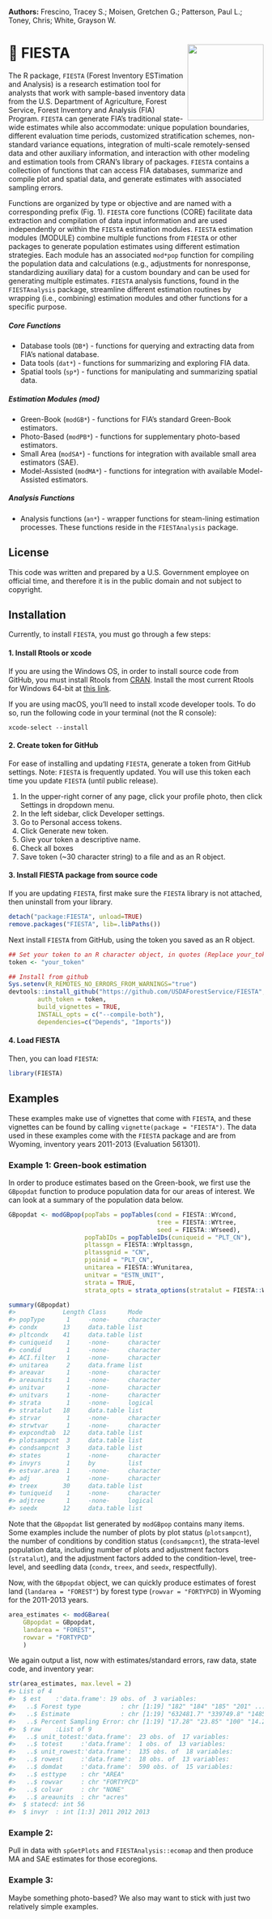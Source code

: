 
<!-- [![GitHub Super-Linter](https://github.com/USDAForestService/FIESTA/workflows/Lint%20Code%20Base/badge.svg)](https://github.com/marketplace/actions/super-linter) -->

<b>Authors:</b> Frescino, Tracey S.; Moisen, Gretchen G.; Patterson,
Paul L.; Toney, Chris; White, Grayson W.

# 🎉 FIESTA <img src="https://github.com/USDAForestService/FIESTA/blob/master/figs/fiesta_grey.png?raw=true" align="right" width=150 />

The R package, `FIESTA` (Forest Inventory ESTimation and Analysis) is a
research estimation tool for analysts that work with sample-based
inventory data from the U.S. Department of Agriculture, Forest Service,
Forest Inventory and Analysis (FIA) Program. `FIESTA` can generate FIA’s
traditional state-wide estimates while also accommodate: unique
population boundaries, different evaluation time periods, customized
stratification schemes, non-standard variance equations, integration of
multi-scale remotely-sensed data and other auxiliary information, and
interaction with other modeling and estimation tools from CRAN’s library
of packages. `FIESTA` contains a collection of functions that can access
FIA databases, summarize and compile plot and spatial data, and generate
estimates with associated sampling errors.

Functions are organized by type or objective and are named with a
corresponding prefix (Fig. 1). `FIESTA` core functions (CORE) facilitate
data extraction and compilation of data input information and are used
independently or within the `FIESTA` estimation modules. `FIESTA`
estimation modules (MODULE) combine multiple functions from `FIESTA` or
other packages to generate population estimates using different
estimation strategies. Each module has an associated `mod*pop` function
for compiling the population data and calculations (e.g., adjustments
for nonresponse, standardizing auxiliary data) for a custom boundary and
can be used for generating multiple estimates. `FIESTA` analysis
functions, found in the `FIESTAnalysis` package, streamline different
estimation routines by wrapping (i.e., combining) estimation modules and
other functions for a specific purpose.

##### Core Functions

-   Database tools (`DB*`) - functions for querying and extracting data
    from FIA’s national database.
-   Data tools (`dat*`) - functions for summarizing and exploring FIA
    data.
-   Spatial tools (`sp*`) - functions for manipulating and summarizing
    spatial data.

##### Estimation Modules (mod)

-   Green-Book (`modGB*`) - functions for FIA’s standard Green-Book
    estimators.
-   Photo-Based (`modPB*`) - functions for supplementary photo-based
    estimators.
-   Small Area (`modSA*`) - functions for integration with available
    small area estimators (SAE).
-   Model-Assisted (`modMA*`) - functions for integration with available
    Model-Assisted estimators.

##### Analysis Functions

-   Analysis functions (`an*`) - wrapper functions for steam-lining
    estimation processes. These functions reside in the `FIESTAnalysis`
    package.

## License

This code was written and prepared by a U.S. Government employee on
official time, and therefore it is in the public domain and not subject
to copyright.

## Installation

Currently, to install `FIESTA`, you must go through a few steps:

#### 1. Install Rtools or xcode

If you are using the Windows OS, in order to install source code from
GitHub, you must install Rtools from
[CRAN](https://cran.r-project.org/). Install the most current Rtools for
Windows 64-bit at [this
link](https://cran.r-project.org/bin/windows/Rtools/).

If you are using macOS, you’ll need to install xcode developer tools. To
do so, run the following code in your terminal (not the R console):

    xcode-select --install

#### 2. Create token for GitHub

For ease of installing and updating `FIESTA`, generate a token from
GitHub settings. Note: `FIESTA` is frequently updated. You will use this
token each time you update `FIESTA` (until public release).

1.  In the upper-right corner of any page, click your profile photo,
    then click Settings in dropdown menu.
2.  In the left sidebar, click Developer settings.
3.  Go to Personal access tokens.
4.  Click Generate new token.
5.  Give your token a descriptive name.
6.  Check all boxes
7.  Save token (\~30 character string) to a file and as an R object.

<!-- #### 3. Install FIESTA suggested packages -->
<!-- - Checks to make sure all `FIESTA` dependent packages are installed -->
<!-- - Removes old version of `FIESTA` from current R library -->
<!-- - `pkginstalled <- installed.packages()` -->
<!-- - `if ("FIESTA" %in% row.names(pkginstalled)) remove.packages("FIESTA")` -->
<!-- Use the following function to check and install packages for `FIESTA`. -->
<!-- Note: copy/paste function into RStudio or RGui  -->
<!-- ```{r, eval = F} -->
<!-- chkpkg <- function(pkg) { -->
<!--   ## DESCRIPTION: Function to check if package exists -->
<!--   ## If package does not exist, it will install the package -->
<!--   if (!require(pkg, character.only = TRUE)) { -->
<!--     message("installing ", pkg, " package...") -->
<!--     install.packages(pkg, dependencies=TRUE) -->
<!--   } -->
<!--   if (!require(pkg, character.only = TRUE)) { -->
<!--     stop("load failure: ", pkg) -->
<!--   }  -->
<!-- } -->
<!-- ``` -->
<!-- `FIESTA` dependent and imported packages are installed when you install the source code  -->
<!-- from GitHub. -->
<!-- If you are not installing the source code and it is the first time using `FIESTA`,  -->
<!-- you must install the following packages: -->
<!-- ```{r, eval = F} -->
<!-- depend.pkgs <- c('data.table', 'sf', 'rgdal', 'Rcpp') -->
<!-- lapply(depend.pkgs, chkpkg) -->
<!-- ``` -->
<!-- You will need to install suggested packages even if installing the source code. -->
<!-- Installing suggested packages is optional, depending on how you are using `FIESTA`.  -->
<!-- NOTE: select closest CRAN mirror for download -->
<!-- ```{r, eval = F} -->
<!-- ## Load suggests packages -->
<!-- misc.pkgs <- c('devtools', 'units') -->
<!-- lapply(misc.pkgs, chkpkg) -->
<!-- ## For database extraction -->
<!-- db.pkgs <- c('DBI', 'odbc', 'sqldf', 'RSQLite') -->
<!-- lapply(db.pkgs, chkpkg) -->
<!-- ## For model-assisted estimation -->
<!-- ma.pkgs <- c('mase') -->
<!-- lapply(ma.pkgs, chkpkg) -->
<!-- ## For small-area estimation -->
<!-- sa.pkgs <- c('sae', 'JoSAE', 'nlme', 'hbsae') -->
<!-- lapply(sa.pkgs, chkpkg) -->
<!-- ## For xlsx output -->
<!-- xlsx.pkgs <- c('rJava', 'xlsx') -->
<!-- lapply(xlsx.pkgs, chkpkg) -->
<!-- ## For reports -->
<!-- report.pkgs <- c('knitr', 'rmarkdown', 'RColorBrewer') -->
<!-- lapply(report.pkgs, chkpkg) -->
<!-- ## For PB module reports -->
<!-- pbreport.pkgs <- c('pheatmap') -->
<!-- lapply(pbreport.pkgs, chkpkg) -->
<!-- ## For spatial manipulation -->
<!-- sp.pkgs <- c('rgeos', 'raster') -->
<!-- lapply(sp.pkgs, chkpkg) -->
<!-- ``` -->

#### 3. Install FIESTA package from source code

If you are updating `FIESTA`, first make sure the `FIESTA` library is
not attached, then uninstall from your library.

``` r
detach("package:FIESTA", unload=TRUE)
remove.packages("FIESTA", lib=.libPaths()) 
```

Next install `FIESTA` from GitHub, using the token you saved as an R
object.

``` r
## Set your token to an R character object, in quotes (Replace your_token with ~30 character string)
token <- "your_token"

## Install from github
Sys.setenv(R_REMOTES_NO_ERRORS_FROM_WARNINGS="true")
devtools::install_github("https://github.com/USDAForestService/FIESTA", 
        auth_token = token,
        build_vignettes = TRUE,
        INSTALL_opts = c("--compile-both"),
        dependencies=c("Depends", "Imports"))
```

#### 4. Load FIESTA

Then, you can load `FIESTA`:

``` r
library(FIESTA)
```

<!-- ## HELP and vignettes -->
<!-- To get help for the `FIESTA` package -->
<!-- ```{r, eval = F} -->
<!-- help(package="FIESTA") -->
<!-- ``` -->
<!-- To get tutorials from `FIESTA` package -->
<!-- ```{r, eval = F} -->
<!-- vignette(package="FIESTA") -->
<!-- ``` -->
<!-- Core functions -->
<!-- ```{r, eval = F} -->
<!-- vignette("FIESTA_tutorial_DB", package="FIESTA") -->
<!-- vignette("FIESTA_tutorial_dat", package="FIESTA") -->
<!-- vignette("FIESTA_tutorial_sp", package="FIESTA") -->
<!-- ``` -->
<!-- Modules -->
<!-- ```{r, eval = F} -->
<!-- vignette("FIESTA_tutorial_GB", package="FIESTA") -->
<!-- vignette("FIESTA_tutorial_GBcustom", package="FIESTA") -->
<!-- vignette("FIESTA_tutorial_PB", package="FIESTA") -->
<!-- vignette("FIESTA_tutorial_SA", package="FIESTA") -->
<!-- vignette("FIESTA_tutorial_MA", package="FIESTA") -->
<!-- ``` -->

## Examples

These examples make use of vignettes that come with `FIESTA`, and these
vignettes can be found by calling `vignette(package = "FIESTA")`. The
data used in these examples come with the `FIESTA` package and are from
Wyoming, inventory years 2011-2013 (Evaluation 561301).

### Example 1: Green-book estimation

In order to produce estimates based on the Green-book, we first use the
`GBpopdat` function to produce population data for our areas of
interest. We can look at a summary of the population data below.

``` r
GBpopdat <- modGBpop(popTabs = popTables(cond = FIESTA::WYcond,
                                         tree = FIESTA::WYtree,
                                         seed = FIESTA::WYseed),
                     popTabIDs = popTableIDs(cuniqueid = "PLT_CN"),
                     pltassgn = FIESTA::WYpltassgn,
                     pltassgnid = "CN",
                     pjoinid = "PLT_CN",
                     unitarea = FIESTA::WYunitarea,
                     unitvar = "ESTN_UNIT",
                     strata = TRUE,
                     strata_opts = strata_options(stratalut = FIESTA::WYstratalut))

summary(GBpopdat)
#>             Length Class      Mode     
#> popType      1     -none-     character
#> condx       13     data.table list     
#> pltcondx    41     data.table list     
#> cuniqueid    1     -none-     character
#> condid       1     -none-     character
#> ACI.filter   1     -none-     character
#> unitarea     2     data.frame list     
#> areavar      1     -none-     character
#> areaunits    1     -none-     character
#> unitvar      1     -none-     character
#> unitvars     1     -none-     character
#> strata       1     -none-     logical  
#> stratalut   18     data.table list     
#> strvar       1     -none-     character
#> strwtvar     1     -none-     character
#> expcondtab  12     data.table list     
#> plotsampcnt  3     data.table list     
#> condsampcnt  3     data.table list     
#> states       1     -none-     character
#> invyrs       1     by         list     
#> estvar.area  1     -none-     character
#> adj          1     -none-     character
#> treex       30     data.table list     
#> tuniqueid    1     -none-     character
#> adjtree      1     -none-     logical  
#> seedx       12     data.table list
```

Note that the `GBpopdat` list generated by `modGBpop` contains many
items. Some examples include the number of plots by plot status
(`plotsampcnt`), the number of conditions by condition status
(`condsampcnt`), the strata-level population data, including number of
plots and adjustment factors (`stratalut`), and the adjustment factors
added to the condition-level, tree-level, and seedling data (`condx`,
`treex`, and `seedx`, respectfully).

Now, with the `GBpopdat` object, we can quickly produce estimates of
forest land (`landarea = "FOREST"`) by forest type
(`rowvar = "FORTYPCD`) in Wyoming for the 2011-2013 years.

``` r
area_estimates <- modGBarea(
    GBpopdat = GBpopdat,
    landarea = "FOREST",
    rowvar = "FORTYPCD"
    )
```

We again output a list, now with estimates/standard errors, raw data,
state code, and inventory year:

``` r
str(area_estimates, max.level = 2)
#> List of 4
#>  $ est    :'data.frame': 19 obs. of  3 variables:
#>   ..$ Forest type           : chr [1:19] "182" "184" "185" "201" ...
#>   ..$ Estimate              : chr [1:19] "632481.7" "339749.8" "14854.7" "881189" ...
#>   ..$ Percent Sampling Error: chr [1:19] "17.28" "23.85" "100" "14.21" ...
#>  $ raw    :List of 9
#>   ..$ unit_totest:'data.frame':  23 obs. of  17 variables:
#>   ..$ totest     :'data.frame':  1 obs. of  13 variables:
#>   ..$ unit_rowest:'data.frame':  135 obs. of  18 variables:
#>   ..$ rowest     :'data.frame':  18 obs. of  13 variables:
#>   ..$ domdat     :'data.frame':  590 obs. of  15 variables:
#>   ..$ esttype    : chr "AREA"
#>   ..$ rowvar     : chr "FORTYPCD"
#>   ..$ colvar     : chr "NONE"
#>   ..$ areaunits  : chr "acres"
#>  $ statecd: int 56
#>  $ invyr  : int [1:3] 2011 2012 2013
```

### Example 2:

Pull in data with `spGetPlots` and `FIESTAnalysis::ecomap` and then
produce MA and SAE estimates for those ecoregions.

### Example 3:

Maybe something photo-based? We also may want to stick with just two
relatively simple examples.

